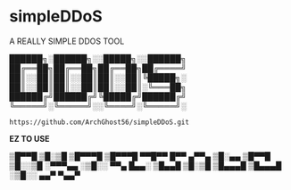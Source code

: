 # simpleDDoS
A REALLY SIMPLE DDOS TOOL


██████╗░██████╗░░█████╗░░██████╗
██╔══██╗██╔══██╗██╔══██╗██╔════╝
██║░░██║██║░░██║██║░░██║╚█████╗░
██║░░██║██║░░██║██║░░██║░╚═══██╗
██████╔╝██████╔╝╚█████╔╝██████╔╝
╚═════╝░╚═════╝░░╚════╝░╚═════╝░


```https://github.com/ArchGhost56/simpleDDoS.git```


**EZ TO USE**


▒█▀▀█ ▒█░▒█ ▒█▀▀▀█ ▒█▀▀▀█ ▀▀█▀▀ █▀▀ ▄▀▀▄ 
▒█░▄▄ ▒█▀▀█ ▒█░░▒█ ░▀▀▀▄▄ ░▒█░░ ▀▀▄ █▄▄░ 
▒█▄▄█ ▒█░▒█ ▒█▄▄▄█ ▒█▄▄▄█ ░▒█░░ ▄▄▀ ▀▄▄▀


